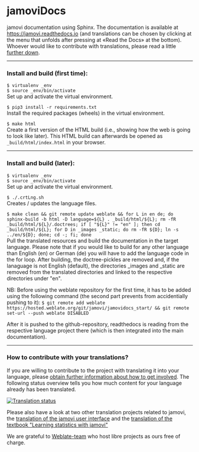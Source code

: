 # jamoviDocs

jamovi documentation using Sphinx. The documentation is available at https://jamovi.readthedocs.io (and translations can be chosen by clicking at the menu that unfolds after pressing at «Read the Docs» at the bottom). Whoever would like to contribute with translations, please read a little [further down](#translate).

-----------

### Install and build (first time):

   `$ virtualenv _env`<br>
   `$ source _env/bin/activate`<br>
   Set up and activate the virtual environment.<br>

   `$ pip3 install -r requirements.txt`<br>
   Install the required packages (wheels) in the virtual environment.<br>

   `$ make html`<br>
   Create a first version of the HTML build (i.e., showing how the web is going to look like later). This HTML build can afterwards be opened as `_build/html/index.html` in your browser.<br>

-----------

### Install and build (later):

   `$ virtualenv _env`<br>
   `$ source _env/bin/activate`<br>
   Set up and activate the virtual environment.<br>

   `$ ./.crtLng.sh`<br>
   Creates / updates the language files.

   `$ make clean && git remote update weblate && for L in en de; do sphinx-build -b html -D language=${L} . _build/html/${L}; rm -fR _build/html/${L}/.doctrees; if [ "${L}" != "en" ]; then cd _build/html/${L}; for D in _images _static; do rm -fR ${D}; ln -s ../en/${D}; done; cd -; fi; done`<br>
   Pull the translated resources and build the documentation in the target language. Please note that if you would like to build for any other language than English (en) or German (de) you will have to add the language code in the for loop. After building, the doctree-pickles are removed and, if the lanaguage is not English (default), the directories _images and _static are removed from the translated directories and linked to the respective directories under "en".<br>

   NB: Before using the weblate repository for the first time, it has to be added using the following command (the second part prevents from accidentially pushing to it):
   `$ git remote add weblate https://hosted.weblate.org/git/jamovi/jamovidocs_start/ && git remote set-url --push weblate DISABLED`

   After it is pushed to the github-repository, readthedocs is reading from the respective language project there (which is then integrated into the main documentation).<br>

-----------

### How to contribute with your translations?<a name="translate"></a>

If you are willing to contribute to the project with translating it into your language, please [obtain further information about how to get involved](https://hosted.weblate.org/engage/jamovidocs/). The following status overview tells you how much content for your language already has been translated.

<a href="https://hosted.weblate.org/engage/jamovidocs/">
<img src="https://hosted.weblate.org/widgets/jamovidocs/-/multi-auto.svg" alt="Translation status" />
</a>

Please also have a look at two other translation projects related to jamovi, the [translation of the jamovi user interface](https://hosted.weblate.org/engage/jamovi/) and the [translation of the textbook "Learning statistics with jamovi"](https://hosted.weblate.org/engage/lsjdocs/)

We are grateful to [Weblate-team](https://weblate.org/) who host libre projects as ours free of charge.
